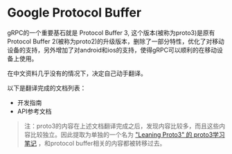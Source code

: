Google Protocol Buffer
===============

gRPC的一个重要基石就是 Protocol Buffer 3, 这个版本(被称为proto3)是原有Protocol Buffer 2(被称为proto2)的升级版本，删除了一部分特性，优化了对移动设备的支持，另外增加了对android和ios的支持，使得gRPC可以顺利的在移动设备上使用。

在中文资料几乎没有的情况下，决定自己动手翻译。

以下是翻译完成的文档列表：

- 开发指南
- API参考文档

> 注：proto3的内容在上述文档翻译完成之后，发现内容比较多，而且这些内容比较独立。因此提取为单独的一个名为  ["Leaning Proto3" 的 proto3学习笔记](http://skyao.github.io/leaning-proto3/) ，和protocol buffer相关的内容都被转移过去。